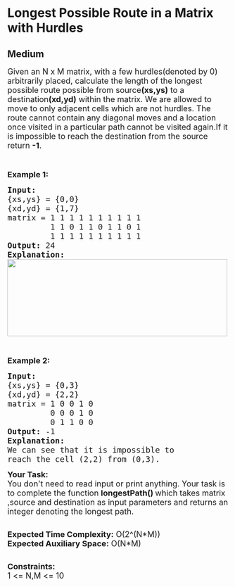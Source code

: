 # Longest Possible Route in a Matrix with Hurdles
## Medium
<div class="problems_problem_content__Xm_eO"><p><span style="font-size: 18px;">Given an N&nbsp;x M&nbsp;matrix, with a few hurdles(denoted by 0) arbitrarily placed, calculate the length of the longest possible route possible from source<strong>(xs,ys)</strong> to a destination<strong>(xd,yd)</strong> within the matrix. We are allowed to move to only adjacent cells which are not hurdles. The route cannot contain any diagonal moves and a location once visited in a particular path cannot be visited again.If it is impossible to reach the destination from the source return <strong>-1</strong>.</span></p>
<p>&nbsp;</p>
<p><strong><span style="font-size: 18px;">Example 1:</span></strong></p>
<pre><strong><span style="font-size: 18px;">Input:</span></strong>
<span style="font-size: 18px;">{xs,ys} = {0,0}</span>
<span style="font-size: 18px;">{xd,yd} = {1,7}</span>
<span style="font-size: 18px;">matrix = 1 1 1 1 1 1 1 1 1 1</span>
<span style="font-size: 18px;">         1 1 0 1 1 0 1 1 0 1</span>
<span style="font-size: 18px;">         1 1 1 1 1 1 1 1 1 1</span>
<strong><span style="font-size: 18px;">Output: </span></strong><span style="font-size: 18px;">24</span>
<strong><span style="font-size: 18px;">Explanation:</span></strong>
<strong><span style="font-size: 18px;"><img style="height: 175px; width: 500px;" src="https://media.geeksforgeeks.org/wp-content/cdn-uploads/matrix_highlight.png" alt=""></span></strong></pre>
<p>&nbsp;</p>
<p><strong><span style="font-size: 18px;">Example 2:</span></strong></p>
<pre><strong><span style="font-size: 18px;">Input: </span></strong>
<span style="font-size: 18px;">{xs,ys} = {0,3}</span>
<span style="font-size: 18px;">{xd,yd} = {2,2}</span>
<span style="font-size: 18px;">matrix =<strong><span style="font-size: 18px;"> </span></strong>1 0 0 1 0</span>
<span style="font-size: 18px;">         0 0 0 1 0</span>
<span style="font-size: 18px;">         0 1 1 0 0</span>
<strong><span style="font-size: 18px;">Output: </span></strong><span style="font-size: 18px;">-1</span>
<strong><span style="font-size: 18px;">Explanation:</span></strong>
<span style="font-size: 18px;">We can see that it is impossible to</span>
<span style="font-size: 18px;">reach the cell (2,2) from (0,3).</span>
</pre>
<p><span style="font-size: 18px;"><strong>Your Task:</strong><br>You don't need to read input or print anything. Your task is to complete the function&nbsp;<strong>longestPath()&nbsp;</strong>which takes matrix ,source and destination as&nbsp;input parameters and returns an integer denoting the longest path.</span></p>
<p><br><span style="font-size: 18px;"><strong>Expected Time Complexity:</strong>&nbsp;O(2^(N*M))<br><strong>Expected Auxiliary Space:</strong>&nbsp;O(N*M)</span></p>
<p><br><span style="font-size: 18px;"><strong>Constraints:</strong><br>1 &lt;= N,M &lt;= 10</span></p></div>